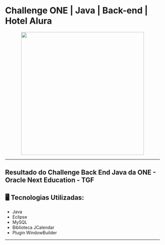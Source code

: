 # Challenge ONE | Java | Back-end | Hotel Alura

<p align="center" >
     <img width="400" heigth="400" src="https://user-images.githubusercontent.com/101413385/173164615-192ca98a-1a44-480e-9229-9f82f456eec8.png">

</p>

---
##  Resultado do Challenge Back End Java da ONE - Oracle Next Education - TGF


## 🖥️ Tecnologias Utilizadas:

- Java
- Eclipse
- MySQL
- Biblioteca JCalendar
- Plugin WindowBuilder </br>

---
